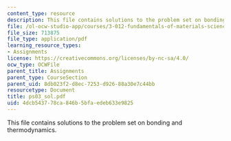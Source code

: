 ```yaml
---
content_type: resource
description: This file contains solutions to the problem set on bonding and thermodynamics.
file: /ol-ocw-studio-app/courses/3-012-fundamentals-of-materials-science-fall-2005/4dcb543778ca846b5bfaedeb633e9825_ps03_sol.pdf
file_size: 713875
file_type: application/pdf
learning_resource_types:
- Assignments
license: https://creativecommons.org/licenses/by-nc-sa/4.0/
ocw_type: OCWFile
parent_title: Assignments
parent_type: CourseSection
parent_uid: 8db023f2-d8ec-7253-d926-88a30e7c44bb
resourcetype: Document
title: ps03_sol.pdf
uid: 4dcb5437-78ca-846b-5bfa-edeb633e9825
---
```

This file contains solutions to the problem set on bonding and thermodynamics.